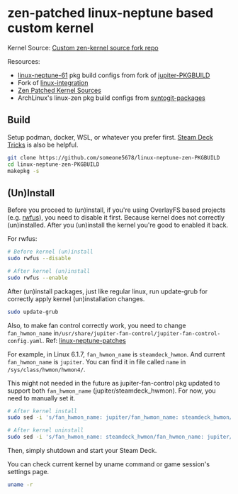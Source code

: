 # zen-patched linux-neptune based custom kernel 

Kernel Source: [Custom zen-kernel source fork repo](https://github.com/someone5678/zen-kernel)

Resources:
* [linux-neptune-61](https://gitlab.com/evlaV/jupiter-PKGBUILD/-/tree/master/linux-neptune-61) pkg build configs from fork of [jupiter-PKGBUILD](https://gitlab.com/evlaV/jupiter-PKGBUILD)
* Fork of [linux-integration](https://gitlab.com/evlaV/linux-integration)
* [Zen Patched Kernel Sources](https://github.com/zen-kernel/zen-kernel/)
* ArchLinux's linux-zen pkg build configs from [svntogit-packages](https://github.com/archlinux/svntogit-packages/tree/packages/linux-zen/trunk)

## Build

Setup podman, docker, WSL, or whatever you prefer first.
[Steam Deck Tricks](https://gitlab.com/popsulfr/steam-deck-tricks) is also be helpful.

```bash
git clone https://github.com/someone5678/linux-neptune-zen-PKGBUILD
cd linux-neptune-zen-PKGBUILD
makepkg -s
```

## (Un)Install

Before you proceed to (un)install, if you're using OverlayFS based projects (e.g. [rwfus](https://github.com/ValShaped/rwfus)),
you need to disable it first. Because kernel does not correctly (un)installed. After you (un)install the kernel you're good to enabled it back.

For rwfus:
```bash
# Before kernel (un)install
sudo rwfus --disable

# After kernel (un)install
sudo rwfus --enable
```

After (un)install packages, just like regular linux, run update-grub for correctly apply kernel (un)installation changes.

```bash
sudo update-grub
```

Also, to make fan control correctly work,
you need to change `fan_hwmon_name` in`/usr/share/jupiter-fan-control/jupiter-fan-control-config.yaml`. Ref: [linux-neptune-patches](https://github.com/pongo1231/linux-neptune-patches)

For example, in Linux 6.1.7, `fan_hwmon_name` is `steamdeck_hwmon`.
And current `fan_hwmon_name` is `jupiter`.
You can find it in file called `name` in `/sys/class/hwmon/hwmon4/`.

This might not needed in the future as jupiter-fan-control pkg updated to support both `fan_hwmon_name` (jupiter/steamdeck_hwmon).
For now, you need to manually set it.

```bash
# After kernel install
sudo sed -i 's/fan_hwmon_name: jupiter/fan_hwmon_name: steamdeck_hwmon/g' /usr/share/jupiter-fan-control/jupiter-fan-control-config.yaml

# After kernel uninstall
sudo sed -i 's/fan_hwmon_name: steamdeck_hwmon/fan_hwmon_name: jupiter/g' /usr/share/jupiter-fan-control/jupiter-fan-control-config.yaml
```

Then, simply shutdown and start your Steam Deck.

You can check current kernel by uname command or game session's settings page.

```bash
uname -r
```
